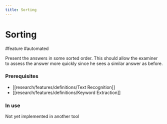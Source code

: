 ```yaml
---
title: Sorting
---
```


# Sorting

#feature #automated

Present the answers in some sorted order. This should allow the examiner to assess the answer more quickly since he sees a similar answer as before.

### Prerequisites

- [[research/features/definitions/Text Recognition]]
- [[research/features/definitions/Keyword Extraction]]

### In use

Not yet implemented in another tool
